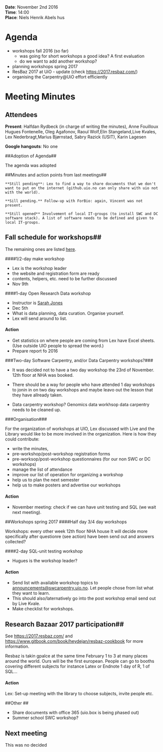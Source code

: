 **Date**: November 2nd 2016  
**Time**: 14:00  
**Place**: Niels Henrik Abels hus

# Agenda #
- workshops fall 2016 (so far)
	- was going for short workshops a good idea? A first evaluation
	- do we want to add another workshop?
- planning workshops spring 2017
- ResBaz 2017 at UiO - update (check https://2017.resbaz.com/)
- organising the Carpentry@UiO effort efficiently
# Meeting Minutes #

## Attendees ##

**Present**: Halfdan Rydbeck (in charge of writing the minutes), Anne Fouilloux Hugues Fontenelle, Oleg Agafonov, Raoul Wolf,Elin Stangeland,Live Kvales, Lex Nederbragt,Marius Bjørnstad, Sabry Razick (USIT), Karin Lagesen


**Google hangouts**: No one

##Adoption of Agenda##

The agenda was adopted

##Minutes and action points from last meetings##

	**Still pending**: Lex to find a way to share documents that we don't want to put on the internet (github.uio.no can only share with uio not with the world).
	
	**Sill pending.** Follow-up with ForBio: again, Vincent was not present. 
	
	**Still opened** Involvement of local IT-groups (to install SWC and DC software stack). A list of software needs to be defined and given to local IT-groups.


## Fall schedule for workshops##
The remaining ones are listed [here](http://www.ub.uio.no/english/courses-events/courses/other/Carpentry/software-carpentry/).

####1/2-day make workshop 

- Lex is the workshop leader
- the website and registration form are ready
- contents, helpers, etc. need to be further discussed
- Nov 9th

####1-day Open Research Data workshop 
- Instructor is [Sarah Jones](http://www.dcc.ac.uk/about-us/dcc-staff-directory/sarah-jones)
- Dec 5th
- What is data planning, data curation. Organise yourself.
- Lex will send around to list.

#### Action ####
- Get statistics on where people are coming from Lex have Excel sheets. (Use outside UIO people to spread the word.)
- Prepare report fo 2016

###Two-day Software Carpentry, and/or Data Carpentry workshops?###

- It was decided not to have a two day workshop the 23rd of November. 12th floor at NHA was booked.

- There should be a way for people who have attended 1 day workshops to jonin in on two day workshops and maybe leavo out the lesson that they have allready taken.

- Data carpentry workshop? Genomics data workhsop data carpentry needs to be cleaned up.

###Organisation###

For the organization of workshops at UIO, Lex discussed with Live and the Library would like to be more involved in the organization. Here is how they could contribute:

- write the minutes,
- pre-workshop/post-workshop registration forms 
- pre-worksop/post-workshop questionnaires (for our non SWC or DC workshops)
- manage the list of attendance
- improve our list of operation for organizing a workshop
- help us to plan the next semester
- help us to make posters and advertise our workshops
 

#### Action ####

- November meeting: check if we can have unit testing and SQL (we wait next meeting).


##Workshops spring 2017
####Half day 3/4 day workshops

Workshops: every other week 12th floor NHA house
It will decide more specifically after questionre (see action) have been send out and answers collected?

####2-day SQL-unit testing workshop
- Hugues is the workshop leader?

#### Action ####
- Send list with available workshop topics to announcements@swcarpentry.uio.no. Let people chose from list what they want to learn. 
- This should also/laternatively go into the post workshop email send out by Live Kvale.
- Make checklist for workshops.



## Research Bazaar 2017 participation##

See https://2017.resbaz.com/ and https://www.gitbook.com/book/heydejan/resbaz-cookbook for more information.

Resbaz is takin gpalce at the same time February 1 to 3 at many places around the world. Ours will be the first european.
People can go to booths covering different subjects for instance Latex or Endnote
1 day of R, 1 of SQL...

#### Action ####

Lex: Set-up meeting with the library to choose subjects, invite people etc.

##Other ##
- Share documents with office 365 (uio.box is being phased out)
- Summer school SWC workshop?

## Next meeting ##

This was no decided

